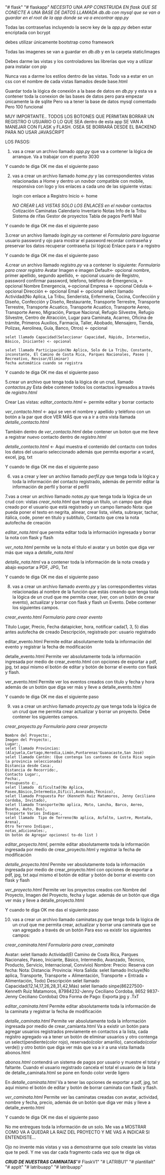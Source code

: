 "# flask" 
"# flaskapp" 
*NECESITO UNA APP CONSTRUIDA EN flask
QUE SE CONECTE A UNA BASE DE DATOS LLAMADA db.db con mysql que se van a guardar en el root de la app donde se va a encontrar app.py*

Todas las contraseñas incluyendo la secre key de la *app.py* deben estar encriptada  con bcrypt

debes utilizar únicamente bootstrap como framework

Todas las imagenes se van a guardar en *db.db* y en la carpeta static/images

Debes darme  las vistas y los controladores las librerías que voy a utilizar para instalar con pip

Nunca vas a darme los estilos dentro de las vistas. Todo va a estar en un css con el nombre de cada vistas llamados desde base.html

Guardar toda la lógica de conexión a la base de datos en  *db.py* y esta va a contener toda la conexion de las bases de datos pero para empezar únicamente la de sqlite Pero va a tener la base de datos mysql comentado Pero 100 funcional

MUY IMPORTANTE.. TODOS LOS BOTONES QUE PERMITAN BORRAR UN REGISTRO O USUARIO O LO QUE SEA dentro de esta app SE VAN A MANEJAR CON FLASK y FLASH. OSEA SE BORRARÁ DESDE EL BACKEND PARA NO USAR JAVASCRIPT


LOS PASOS:
1. vas a crear un archivo llamado *app.py*  que va a contener la lógica de arranque. Va a trabajar con el puerto 3030

Y cuando te diga OK me das el siguiente paso

2. vas a crear un archivo llamado *home.py*  y las correspondientes vistas relacionadas a
 Home y dentro un *navbar* compatible con mobile,  responsiva con logo y los  enlaces a cada uno de las siguiente vistas: 

	login con enlace a Registro	
	Inicio <- home

	*NO CREAR LAS VISTAS SOLO LOS ENLACES en el navbar*
	contactos
	Cotización
	Caminatas
	Calendario
	Inventario
	Notas
  	Info de la Tribu
	Sistema de rifas
	Gestor de proyectos
	Tabla de pagos
	Perfil
	Mail



Y cuando te diga OK me das el siguiente paso



3.crear un archivo llamado *login.py* va contener el 
*Formulario para loguarse*
	usuario
	password y ojo para mostrar el password
	recordar contraseña y preservar los datos
	recuperar contraseña (si lógica)
	Enlace para ir a registro


Y cuando te diga OK me das el siguiente paso

4.crear un archivo llamado *registro.py* va a contener lo siguiente:
*Formulario para crear registro*
	Avatar Imagen e imagen Default<- opcional
	nombre, 
	primer apellido, 
	segundo apellido, <- opcional 
	usuario de Registro, 
	password 
	confirmar password, 
	telefono,
	teléfono de Emergencia, <- opcional
	Nombre Emergencia, <-opcional
	Empresa 	<- opcional
	Cédula 		<- opcional
	Dirección 	<- opcional
	Email		<- opcional
	select llamado Actividad(No Aplica, La Tribu, Senderista, Enfermería, Cocina, Confección y Diseño, Confección y Diseño, Restaurante, Transporte Terrestre, Transporte Terrestre, Transporte Acuatico, Transporte Acuatico, Transporte Aereo, Transporte Aereo, Migración, Parque Nacional, Refugio Silvestre, Refugio Silvestre, Centro de Atracción, Lugar para Caminata, Acarreo, Oficina de trámite, Primeros Auxilios, Farmacia, Taller,  Abobado, Mensajero, Tienda, Polizas, Aerolínea, Guía, Banco, Otros) <- opcional
	
	selet llamado Capacidad(Seleccionar Capacidad, Rápido, Intermedio, Básico, Iniciante) <- opcional
	
	selet llamado Participación(No Aplica, Solo de La Tribu, Constante, inconstante, El Camino de Costa Rica, Parques Nacionales, Paseo | Recreativo, Revisar/Eliminar)
	fecha automática cuando se registra


Y cuando te diga OK me das el siguiente paso









5.crear un archivo que tenga toda la lógica de un crud, llamado *contactos.py*  Esta debe contener todos los contactos ingresados a través de  *registro.html*

Crear Las vistas:
*editar_contacto.html* <- permite editar y borrar contacto 

*ver_contacto.html* <- aqui se ven el nombre y apellido y teléfono con un botón a la par que dice VER MÁS que va a ir a otra vista llamada  *detalle_contacto.html*

También dentro de *ver_contacto.html* debe contener  un boton que me lleve a registrar nuevo contacto dentro de *registro.html*

*detalle_contacto.html* <- Aquí muestra el contenido del contacto con todos los datos del usuario seleccionado además que permita  exportar a vcard, excel, jpg, txt


Y cuando te diga OK me das el siguiente paso

6. vas a crear y leer un archivo  llamado *perfil.py*   que tenga toda la lógica y toda la información del contacto registrado, además de permitir editar la información de perfil y  borrar el perfil

7.vas a crear un archivo llamado *notas.py*  que tenga toda la lógica de un crud con: vistas   *crear_nota.html*  que tenga un título, un campo que diga creado por el usuario que está registrado y un campo llamado Nota: que pueda poner el texto en negrita, alinear, crear lista, viñeta, subrayar, tachar, itálica, code, poner en titulo y subtítulo,
Contacto que crea la nota
autofecha de creación

*editar_nota.html* que permita editar toda la información ingresada y borrar la nota con flask y flash 

*ver_nota.html* permite ve la nota el título el avatar y un botón que diga ver más que vaya a *detalle_nota.html*

*detalle_nota.html* va a contener toda la información de la nota creada y abajo exportar a PDF, JPG, Txt


Y cuando te diga OK me das el siguiente paso



8. vas a crear un archivo llamado *evento.py* y las correspondientes vistas relacionadas al nombre de la función que estás creando que tenga toda la lógica de un crud que me permita crear, (ver, con un botón de crear evento), actualizar y borrar con flask y flash un Evento. Debe contener los siguientes campos.

*crear_evento.html*
	*Formulario para crear evento*

Título
Lugar,
Precio, 
Fecha datapicker, 
hora, 
notificar cada(1, 3, 5) días antes
autofecha de creado
Descripción,
registrado por: usuario registrado

editar_evento.html
Permite editar absolutamente  toda la información del evento y registrar la fecha de modificación 

detalle_evento.html
Permite ver absolutamente toda la información ingresada por medio de crear_evento.html con opciones de exportar a pdf, jpg, txt aquí mismo el botón de editar y botón de borrar el evento con flask y flash.

ver_evento.html 
Permite ver los eventos creados con titulo y fecha y hora  además de un botón que diga ver más y lleve a detalle_evento.html

Y cuando te diga OK me das el siguiente paso





9. vas a crear un archivo llamado *proyecto.py*  que tenga toda la lógica de un crud que me permita crear  actualizar y borrar un proyecto. Debe contener los siguientes campos.
	
*crear_proyecto.py*
	*Formulario para crear proyecto*

	Nombre del Proyecto:,
	Imagen del Proyecto:,
	Lugar:,
	selet llamado Provincias:(Alajuela,Cartago,Heredia,Limón,Puntarenas'Guanacaste,San José)
	selet llamado Cantón: (Que contenga los cantones de Costa Rica según la provincia seleccionada)
	Distancia desde Casa:,
	Distancia de Recorrido:,
	Contacto Lugar:,
	Fecha:,
	Presupuesto ¢:,
	selet llamado  dificultad(No Aplica, Paseo,Básico,Intermedio,Dificil,Avanzado,Técnico),
	selet llamado Propuesta Por (Kenneth Ruiz Matamoros, Jenny Ceciliano Cordoba, Invitado),
	selet llamado Transporte(No aplica, Moto, Lancha, Barco, Aereo, Buseta, Auto, Bus),
	Trasporte Varios Indique:,
	selet llamado  Tipo de Terreno(No aplica, Asfalto, Lastre, Montaña, Arena),
	Otro Terreno Indique:,
	notas_adicionales:,
	Un botón de Agregar opciones( to-do list )
	
*editar_proyecto.html*, permite editar absolutamente toda la información ingresada por medio de crear_proyecto.html
y registrar la fecha de modificación 

*detalle_proyecto.html*
Permite ver absolutamente toda la información ingresada por medio de crear_proyecto.html con opciones de exportar a pdf, jpg, txt aquí mismo el botón de editar y botón de borrar el evento con flask y flash

*ver_proyecto.html*
Permite ver los proyectos creados con Nombre del Proyecto, Imagen del Proyecto,   fecha y lugar. además de un botón que diga ver más y lleve a detalle_proyecto.html

Y cuando te diga OK me das el siguiente paso







10. vas a crear un archivo llamado caminatas.py  que tenga toda la lógica de un crud que me permita crear, actualizar y borrar una caminata que se van agregado a través de un botón  Para eso va existir los siguientes campos:
	
*crear_caminata.html*
	*Formulario para crear_caminata*

Avatar:
selet llamado Actividad(El Camino de Costa Rica, Parques Nacionales, Paseo, Iniciante, Básico, Intermedio, Avanzado, Técnico, Producto, Servicio, Internacional, Convivio)
Nombre:
Precio:
Reserva con
fecha:
Nota:
Distancia:
Provincia:
Hora Salida:
selet llamado  Incluye(No aplica, Transporte, Transporte + Alimentación, Transporte + Entrada + Alimentación, Todo)
Descripción
selet llamado Capacidad(12,14,17,26,28,31,42,Más)
	selet llamado sinpe(86227500-Kenneth Ruiz Matamoros, 87984232-Jenny Ceciliano Cordoba, 8652 9837-Jenny Ceciliano Cordoba)
	Otra Forma de Pago:
	Exporta jpg y .TxT


*editar_caminata.html*
Permite editar absolutamente  toda la información de la caminata y registrar la fecha de modificación 

*detalle_caminata.html*
Permite ver absolutamente toda la información ingresada por medio de crear_camianta.html 
Va a existir un botón para agregar usuarios  registrados previamente en contactos a la lista,  cada registro agregado va a tener  un botón de eliminar usuarios y otro contenga un select(pendiente(color rojo), reservado(color amarillo), cancelado(color verde))  y otro botón que diga ver más que va a ir a una vista llamada abonos.html

*abonos.html* contendrá un sistema de pagos por usuario y muestre el total y faltante. Cuando el usuario registrado cancela el total el usuario de la lista de detalle_caminata.html se pone en fondo color verde ligero

En *detalle_caminata.html*
Va a tener las opciones de exportar a pdf, jpg, txt 
aquí mismo el botón de editar y botón de borrar caminata con flask y flash.

*ver_caminata.html*
Permite ver las caminatas  creadas con avatar, actividad, nombre y fecha, precio,   además de un botón que diga ver más y lleve a detalle_evento.html

Y cuando te diga OK me das el siguiente paso

	
No me entregues toda la información de un solo. Me vas a MOSTRAR COMO VA A QUEDAR LA RAIZ DEL PROYECTO Y ME VAS A INDICAR SI ENTENDISTE...  

Ojo no invente más vistas y vas a demostrarme que solo creaste las vistas que te pedí.
Y me vas dar cada fragmento cada vez que te diga ok



***CRUD DE NUESTRAS CAMINATAS***"# FlaskV1" 
"# LATRIBU1" 
"# plantillalt" 
"# applt" 
"# latribuapp" 
"# latribuapp" 
